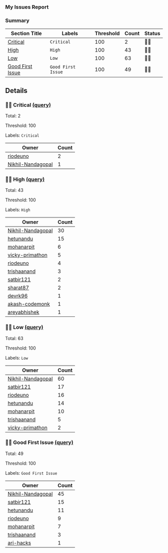 ### My Issues Report
### Summary
| Section Title | Labels | Threshold | Count | Status |
| -- | -- | -- | -- | -- |
| [Critical](#-Critical-query) | `Critical` | 100 | 2 | 💚🥳 |
| [High](#-High-query) | `High` | 100 | 43 | 💚🥳 |
| [Low](#-Low-query) | `Low` | 100 | 63 | 💚🥳 |
| [Good First Issue](#-Good-First-Issue-query) | `Good First Issue` | 100 | 49 | 💚🥳 |
## Details
### 💚🥳 Critical [(query)](https://github.com/appsmithorg/appsmith/issues?q=is%3Aissue+is%3Aopen+label%3ACritical)
Total: 2

Threshold: 100

Labels: `Critical`

| Owner | Count |
| -- | -- |
| [riodeuno](https://github.com/appsmithorg/appsmith/issues?q=is%3Aissue+is%3Aopen+label%3ACritical+assignee%3Ariodeuno) | 2 |
| [Nikhil-Nandagopal](https://github.com/appsmithorg/appsmith/issues?q=is%3Aissue+is%3Aopen+label%3ACritical+assignee%3ANikhil-Nandagopal) | 1 |
### 💚🥳 High [(query)](https://github.com/appsmithorg/appsmith/issues?q=is%3Aissue+is%3Aopen+label%3AHigh)
Total: 43

Threshold: 100

Labels: `High`

| Owner | Count |
| -- | -- |
| [Nikhil-Nandagopal](https://github.com/appsmithorg/appsmith/issues?q=is%3Aissue+is%3Aopen+label%3AHigh+assignee%3ANikhil-Nandagopal) | 30 |
| [hetunandu](https://github.com/appsmithorg/appsmith/issues?q=is%3Aissue+is%3Aopen+label%3AHigh+assignee%3Ahetunandu) | 15 |
| [mohanarpit](https://github.com/appsmithorg/appsmith/issues?q=is%3Aissue+is%3Aopen+label%3AHigh+assignee%3Amohanarpit) | 6 |
| [vicky-primathon](https://github.com/appsmithorg/appsmith/issues?q=is%3Aissue+is%3Aopen+label%3AHigh+assignee%3Avicky-primathon) | 5 |
| [riodeuno](https://github.com/appsmithorg/appsmith/issues?q=is%3Aissue+is%3Aopen+label%3AHigh+assignee%3Ariodeuno) | 4 |
| [trishaanand](https://github.com/appsmithorg/appsmith/issues?q=is%3Aissue+is%3Aopen+label%3AHigh+assignee%3Atrishaanand) | 3 |
| [satbir121](https://github.com/appsmithorg/appsmith/issues?q=is%3Aissue+is%3Aopen+label%3AHigh+assignee%3Asatbir121) | 2 |
| [sharat87](https://github.com/appsmithorg/appsmith/issues?q=is%3Aissue+is%3Aopen+label%3AHigh+assignee%3Asharat87) | 2 |
| [devrk96](https://github.com/appsmithorg/appsmith/issues?q=is%3Aissue+is%3Aopen+label%3AHigh+assignee%3Adevrk96) | 1 |
| [akash-codemonk](https://github.com/appsmithorg/appsmith/issues?q=is%3Aissue+is%3Aopen+label%3AHigh+assignee%3Aakash-codemonk) | 1 |
| [areyabhishek](https://github.com/appsmithorg/appsmith/issues?q=is%3Aissue+is%3Aopen+label%3AHigh+assignee%3Aareyabhishek) | 1 |
### 💚🥳 Low [(query)](https://github.com/appsmithorg/appsmith/issues?q=is%3Aissue+is%3Aopen+label%3ALow)
Total: 63

Threshold: 100

Labels: `Low`

| Owner | Count |
| -- | -- |
| [Nikhil-Nandagopal](https://github.com/appsmithorg/appsmith/issues?q=is%3Aissue+is%3Aopen+label%3ALow+assignee%3ANikhil-Nandagopal) | 60 |
| [satbir121](https://github.com/appsmithorg/appsmith/issues?q=is%3Aissue+is%3Aopen+label%3ALow+assignee%3Asatbir121) | 17 |
| [riodeuno](https://github.com/appsmithorg/appsmith/issues?q=is%3Aissue+is%3Aopen+label%3ALow+assignee%3Ariodeuno) | 16 |
| [hetunandu](https://github.com/appsmithorg/appsmith/issues?q=is%3Aissue+is%3Aopen+label%3ALow+assignee%3Ahetunandu) | 14 |
| [mohanarpit](https://github.com/appsmithorg/appsmith/issues?q=is%3Aissue+is%3Aopen+label%3ALow+assignee%3Amohanarpit) | 10 |
| [trishaanand](https://github.com/appsmithorg/appsmith/issues?q=is%3Aissue+is%3Aopen+label%3ALow+assignee%3Atrishaanand) | 5 |
| [vicky-primathon](https://github.com/appsmithorg/appsmith/issues?q=is%3Aissue+is%3Aopen+label%3ALow+assignee%3Avicky-primathon) | 2 |
### 💚🥳 Good First Issue [(query)](https://github.com/appsmithorg/appsmith/issues?q=is%3Aissue+is%3Aopen+label%3A%22Good%20First%20Issue%22)
Total: 49

Threshold: 100

Labels: `Good First Issue`

| Owner | Count |
| -- | -- |
| [Nikhil-Nandagopal](https://github.com/appsmithorg/appsmith/issues?q=is%3Aissue+is%3Aopen+label%3A%22Good%20First%20Issue%22+assignee%3ANikhil-Nandagopal) | 45 |
| [satbir121](https://github.com/appsmithorg/appsmith/issues?q=is%3Aissue+is%3Aopen+label%3A%22Good%20First%20Issue%22+assignee%3Asatbir121) | 15 |
| [hetunandu](https://github.com/appsmithorg/appsmith/issues?q=is%3Aissue+is%3Aopen+label%3A%22Good%20First%20Issue%22+assignee%3Ahetunandu) | 11 |
| [riodeuno](https://github.com/appsmithorg/appsmith/issues?q=is%3Aissue+is%3Aopen+label%3A%22Good%20First%20Issue%22+assignee%3Ariodeuno) | 9 |
| [mohanarpit](https://github.com/appsmithorg/appsmith/issues?q=is%3Aissue+is%3Aopen+label%3A%22Good%20First%20Issue%22+assignee%3Amohanarpit) | 7 |
| [trishaanand](https://github.com/appsmithorg/appsmith/issues?q=is%3Aissue+is%3Aopen+label%3A%22Good%20First%20Issue%22+assignee%3Atrishaanand) | 3 |
| [ari-hacks](https://github.com/appsmithorg/appsmith/issues?q=is%3Aissue+is%3Aopen+label%3A%22Good%20First%20Issue%22+assignee%3Aari-hacks) | 1 |
